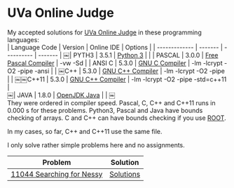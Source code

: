 # UVa Online Judge
My accepted solutions for [UVa Online Judge](https://uva.onlinejudge.org/) in these programming languages:  
| Language Code | Version | Online IDE | Options |
| ------------- | ------- | ---------- | ------- |
￼| PYTH3 | 3.5.1 | [Python 3](https://www.tutorialspoint.com/execute_python3_online.php) |  |
| PASCAL | 3.0.0 | [Free Pascal Compiler](https://www.tutorialspoint.com/compile_pascal_online.php) | -vw -Sd |
| ANSI C | 5.3.0 | [GNU C Compiler](https://www.tutorialspoint.com/compile_c99_online.php) | -lm -lcrypt -O2 -pipe -ansi |
| ￼C++ | 5.3.0 | [GNU C++ Compiler](https://www.tutorialspoint.com/compile_cpp_online.php) | -lm -lcrypt -O2 -pipe |
| ￼￼C++11 | 5.3.0 | [GNU C++ Compiler](https://www.tutorialspoint.com/compile_cpp11_online.php) | -lm -lcrypt -O2 -pipe -std=c++11 |  
￼| JAVA | 1.8.0 | [OpenJDK Java](https://www.tutorialspoint.com/compile_java8_online.php) |  |
￼  
They were ordered in compiler speed. Pascal, C, C++ and C++11 runs in 0.000 s for these problems. Python3, Pascal and Java
have bounds checking of arrays. C and C++ can have bounds checking if you use [ROOT](https://github.com/mobluse/uva/blob/master/root-system.md).
  
In my cases, so far, C++ and C++11 use the same file.
  
I only solve rather simple problems here and no assignments.

| Problem | Solution |
| ------- | -------- |
| [11044	Searching for Nessy](https://uva.onlinejudge.org/index.php?option=com_onlinejudge&Itemid=8&page=show_problem&problem=1985) | [Solutions](https://github.com/mobluse/uva/tree/master/11044) |
